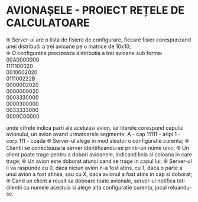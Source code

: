 # AVIONAȘELE - PROIECT REȚELE DE CALCULATOARE 

֍	Server-ul are o lista de fisiere de configurare, fiecare fisier corespunzand unei distributii a trei avioane pe o matrice de 10x10; <br />
֍	O configuratie precizeaza distributia a trei avioane sub forma: <br />
00A0000000 <br />
1111100020 <br />
0010002020 <br />
011100222B <br />
0000002020 <br />
0000000020 <br />
0003330000 <br />
0000300000 <br />
0033333000 <br />
0000C00000 <br />

unde cifrele indica parti ale aceluiasi avion, iar literele corespund capului avionului, un avion avand urmatoarele segmente:
A - cap
11111 - aripi
1 - corp
111 - coada
֍	Server-ul alege in mod aleator o configuratie curenta;
֍	Clientii se conecteaza la server identificandu-se printr-un nume unic;
֍	Un client poate trage pentru a dobori avioanele, indicand linia si coloana in care trage;
֍	Un avion este doborat atunci cand se trage in capul lui;
֍	Server-ul ii va raspunde cu 0, daca niciun avion n-a fost atins, cu 1, daca o parte a unui avion a fost atinsa, sau cu X, daca avionul a fost atins in cap si doborat;
֍	Cand un client a reusit sa doboare toate avionale, server-ul notifica toti clientii cu numele acestuia si alege alta configuratie curenta, jocul reluandu-se.
